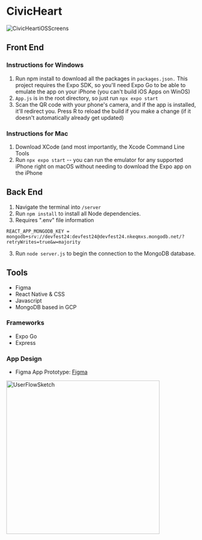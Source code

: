 # CivicHeart
![CivicHeartiOSScreens](https://github.com/shahjacobb/DevFest24-at-Columbia/blob/main/CivicHeartBanner.png?raw=true)
## Front End

### Instructions for Windows
1. Run npm install to download all the packages in `packages.json.` This project requires the Expo SDK, so you'll need Expo Go to be able to emulate the app on your iPhone (you can't build iOS Apps on WinOS)
2. `App.js` is in the root directory, so just run `npx expo start`
3. Scan the QR code with your phone's camera, and if the app is installed, it'll redirect you. Press R to reload the build if you make a change (if it doesn't automatically already get updated)

### Instructions for Mac
1. Download XCode (and most importantly, the Xcode Command Line Tools
2. Run `npx expo start` -- you can run the emulator for any supported iPhone right on macOS without needing to download the Expo app on the iPhone
## Back End
1. Navigate the terminal into `/server`
2. Run `npm install` to install all Node dependencies.
3. Requires ".env" file information
```
REACT_APP_MONGODB_KEY = mongodb+srv://devfest24:devfest24@devfest24.nkeqmxs.mongodb.net/?retryWrites=true&w=majority
```
3. Run `node server.js` to begin the connection to the MongoDB database.

## Tools

- Figma
- React Native & CSS
- Javascript
- MongoDB based in GCP

### Frameworks
- Expo Go
- Express

### App Design
- Figma App Prototype:
[Figma](https://www.figma.com/file/tpOECeHhvKrjsGEklITL25/DevFest-2024---CivicHeart?type=design&node-id=31%3A75&mode=design&t=emQWfnPzwtat6PdZ-1)
<img src="https://cdn.discordapp.com/attachments/1200628145502568458/1203588385852358716/Untitled_Notebook_3-1.jpg" width="400" alt="UserFlowSketch">

